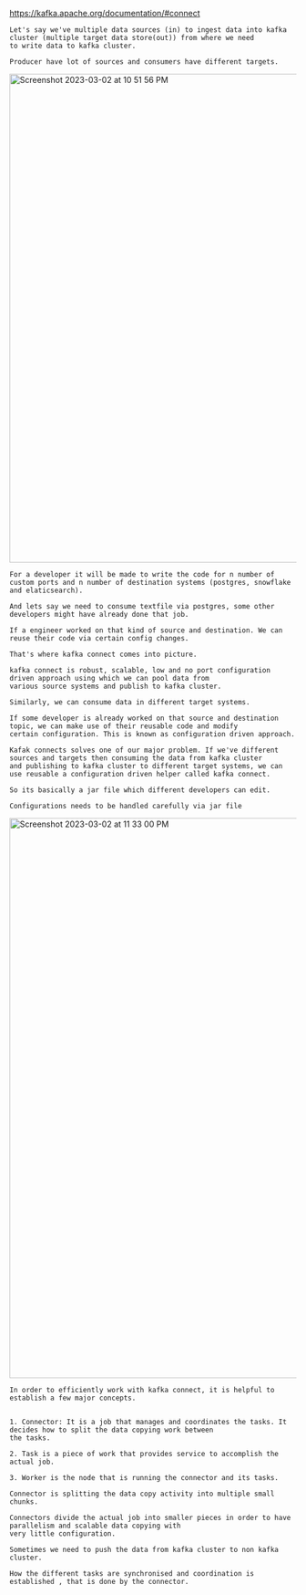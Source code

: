 https://kafka.apache.org/documentation/#connect

```
Let's say we've multiple data sources (in) to ingest data into kafka cluster (multiple target data store(out)) from where we need
to write data to kafka cluster.

Producer have lot of sources and consumers have different targets.
```

<img width="857" alt="Screenshot 2023-03-02 at 10 51 56 PM" src="https://user-images.githubusercontent.com/43849911/222504277-1c987640-9775-4cef-a4c8-1d79746e378c.png">

```
For a developer it will be made to write the code for n number of custom ports and n number of destination systems (postgres, snowflake and elaticsearch).

And lets say we need to consume textfile via postgres, some other developers might have already done that job.

If a engineer worked on that kind of source and destination. We can reuse their code via certain config changes.

That's where kafka connect comes into picture. 

kafka connect is robust, scalable, low and no port configuration driven approach using which we can pool data from 
various source systems and publish to kafka cluster.

Similarly, we can consume data in different target systems.

If some developer is already worked on that source and destination topic, we can make use of their reusable code and modify 
certain configuration. This is known as configuration driven approach.

Kafak connects solves one of our major problem. If we've different sources and targets then consuming the data from kafka cluster
and publishing to kafka cluster to different target systems, we can use reusable a configuration driven helper called kafka connect.

So its basically a jar file which different developers can edit.

Configurations needs to be handled carefully via jar file
```

<img width="982" alt="Screenshot 2023-03-02 at 11 33 00 PM" src="https://user-images.githubusercontent.com/43849911/222513342-54da1aff-504a-4cf5-88dd-1862947d15d8.png">

```
In order to efficiently work with kafka connect, it is helpful to establish a few major concepts.


1. Connector: It is a job that manages and coordinates the tasks. It decides how to split the data copying work between
the tasks.

2. Task is a piece of work that provides service to accomplish the actual job.

3. Worker is the node that is running the connector and its tasks.

Connector is splitting the data copy activity into multiple small chunks.

Connectors divide the actual job into smaller pieces in order to have parallelism and scalable data copying with
very little configuration.

Sometimes we need to push the data from kafka cluster to non kafka cluster.

How the different tasks are synchronised and coordination is established , that is done by the connector.

```




